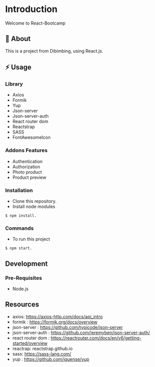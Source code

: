 # Introduction
Welcome to React-Bootcamp

##  :beginner: About
This is a project from Dibimbing, using React.js.

## :zap: Usage

### Library
- Axios
- Formik
- Yup
- Json-server
- Json-server-auth
- React router dom
- Reactstrap
- SASS
- FontAwesomeIcon

### Addons Features
- Authentication
- Authorization
- Photo product
- Product preview


### Installation
- Clone this repository.
- Install node modules
```
$ npm install.
```

### Commands
- To run this project 
```
$ npm start.
```

## Development

### Pre-Requisites
- Node.js

## Resources

- axios: https://axios-http.com/docs/api_intro
- formik : https://formik.org/docs/overview
- json-server  : https://github.com/typicode/json-server
- json-server-auth : https://github.com/jeremyben/json-server-auth/
- react router dom : https://reactrouter.com/docs/en/v6/getting-started/overview
- reactrap: reactstrap.github.io
- sass: https://sass-lang.com/
- yup : https://github.com/jquense/yup